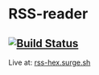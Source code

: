 # RSS-reader
[![Build Status](https://travis-ci.org/mput/rss-reader.svg?branch=master)](https://travis-ci.org/mput/rss-reader)
-------------------------------------

Live at: [rss-hex.surge.sh](http://rss-hex.surge.sh/)

